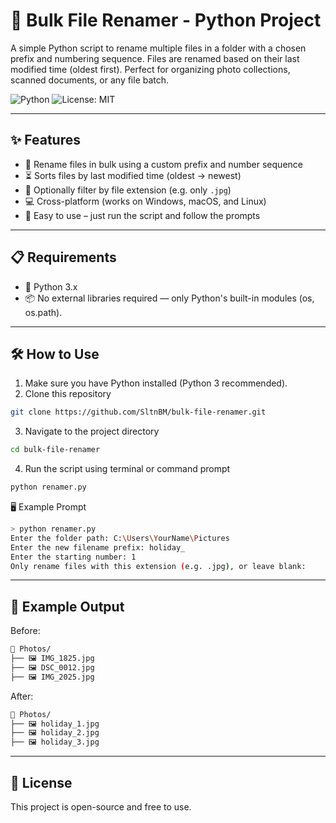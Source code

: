 # 📝 Bulk File Renamer - Python Project

A simple Python script to rename multiple files in a folder with a chosen prefix and numbering sequence. Files are renamed based on their last modified time (oldest first). Perfect for organizing photo collections, scanned documents, or any file batch.

![Python](https://img.shields.io/badge/python-3.x-blue)
![License: MIT](https://img.shields.io/badge/License-MIT-green.svg)

---

## ✨ Features
- 🔢 Rename files in bulk using a custom prefix and number sequence
- ⏳ Sorts files by last modified time (oldest → newest)
- 🎯 Optionally filter by file extension (e.g. only `.jpg`)
- 💻 Cross-platform (works on Windows, macOS, and Linux)
- 🎉 Easy to use – just run the script and follow the prompts

---

## 📋 Requirements
- 🐍 Python 3.x
- 📦 No external libraries required — only Python's built-in modules (os, os.path).  

---

## 🛠️ How to Use
1. Make sure you have Python installed (Python 3 recommended).
2. Clone this repository
```bash
git clone https://github.com/SltnBM/bulk-file-renamer.git
```
3. Navigate to the project directory
```bash
cd bulk-file-renamer
```
4. Run the script using terminal or command prompt
```bash
python renamer.py
```

🖥️ Example Prompt
```bash
> python renamer.py
Enter the folder path: C:\Users\YourName\Pictures
Enter the new filename prefix: holiday_
Enter the starting number: 1
Only rename files with this extension (e.g. .jpg), or leave blank:
```

---

## 📂 Example Output
Before:
```bash
📁 Photos/
├── 🖼️ IMG_1825.jpg
├── 🖼️ DSC_0012.jpg
├── 🖼️ IMG_2025.jpg
```

After:
```bash
📁 Photos/
├── 🖼️ holiday_1.jpg
├── 🖼️ holiday_2.jpg
├── 🖼️ holiday_3.jpg
```

---

## 📝 License
This project is open-source and free to use.